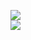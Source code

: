 [![](https://img.shields.io/badge/Made%20With-Github%20Spray-lightgrey.svg?style=for-the-badge&logo=github)](https://github.com/Annihil/github-spray#3838)  
[![](https://i.imgur.com/2DrTn0Z.gif)](https://github.com/Annihil/github-spray)